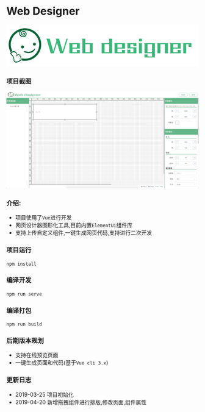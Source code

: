 # Web Designer
![](src/assets/logo1.png)
### 项目截图
![](src/assets/1.png)
### 介绍: 
* 项目使用了`Vue`进行开发
* 网页设计器图形化工具,目前内置`ElementUi`组件库
* 支持上传自定义组件,一键生成网页代码,支持进行二次开发

### 项目运行
```
npm install
```

### 编译开发
```
npm run serve
```

### 编译打包
```
npm run build
```
### 后期版本规划
* 支持在线预览页面
* 一键生成页面和代码(基于`Vue cli 3.x`)

### 更新日志
* 2019-03-25 项目初始化
* 2019-04-20 新增拖拽组件进行排版,修改页面,组件属性
